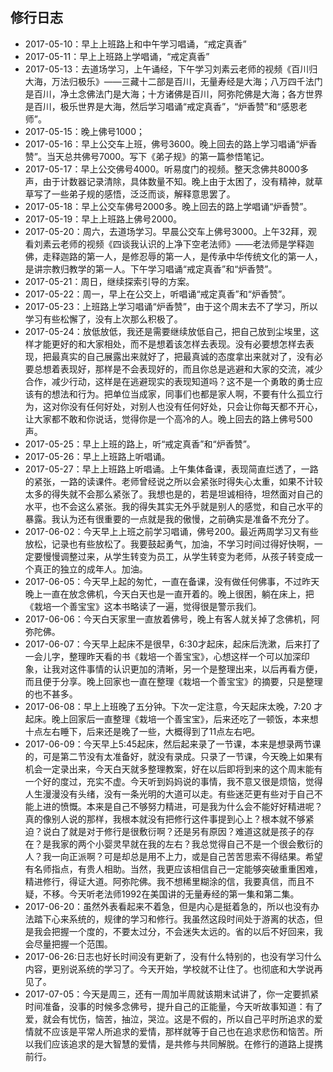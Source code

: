 ## 修行日志
- 2017-05-10：早上上班路上和中午学习唱诵，“戒定真香”
- 2017-05-11：早上上班路上学唱诵，“戒定真香”
- 2017-05-13：去道场学习，上午诵经，下午学习刘素云老师的视频《百川归大海，万法归极乐》——三藏十二部是百川，无量寿经是大海；八万四千法门是百川，净土念佛法门是大海；十方诸佛是百川，阿弥陀佛是大海；各方世界是百川，极乐世界是大海，然后学习唱诵“戒定真香”，“炉香赞”和“感恩老师”。
- 2017-05-15：晚上佛号1000；
- 2017-05-16：早上公交车上班，佛号3600。晚上回去的路上学习唱诵“炉香赞”。当天总共佛号7000。写下《弟子规》的第一篇参悟笔记。
- 2017-05-17：早上公交佛号4000。听易度门的视频。整天念佛共8000多声，由于计数器记录清除，具体数量不知。晚上由于太困了，没有精神，就草草写了一些弟子规的感悟，泛泛而谈，解释意思罢了。
- 2017-05-18：早上公交车佛号2000多。晚上回去的路上学唱诵“炉香赞”。
- 2017-05-19：早上上班路上佛号2000。
- 2017-05-20：周六，去道场学习。早晨公交车上佛号3000。上午32拜，观看刘素云老师的视频《四谈我认识的上净下空老法师》——老法师是学释迦佛，走释迦路的第一人，是修忍辱的第一人，是传承中华传统文化的第一人，是讲宗教归教学的第一人。下午学习唱诵“戒定真香”和“炉香赞”。
- 2017-05-21：周日，继续探索引导的方案。
- 2017-05-22：周一，早上在公交上，听唱诵“戒定真香”和“炉香赞”。
- 2017-05-23：上班路上学习唱诵“炉香赞”，由于这个周末去不了学习，所以学习有些松懈了，没有上次那么积极了。
- 2017-05-24：放低放低，我还是需要继续放低自己，把自己放到尘埃里，这样才能更好的和大家相处，而不是想着该怎样去表现。没有必要想怎样去表现，把最真实的自己展露出来就好了，把最真诚的态度拿出来就对了，没有必要总想着表现好，那样是不会表现好的，而且你总是逃避和大家的交流，减少合作，减少行动，这样是在逃避现实的表现知道吗？这不是一个勇敢的勇士应该有的想法和行为。把单位当成家，同事们也都是家人啊，不要有什么孤立行为，这对你没有任何好处，对别人也没有任何好处，只会让你每天都不开心，让大家都不敢和你说话，觉得你是一个高冷的人。晚上回去的路上佛号500声。
- 2017-05-25：早上上班的路上，听“戒定真香”和“炉香赞”。
- 2017-05-26：早上上班路上听唱诵。
- 2017-05-27：早上上班路上听唱诵。上午集体备课，表现简直烂透了，一路的紧张，一路的读课件。老师曾经说之所以会紧张时得失心太重，如果不计较太多的得失就不会那么紧张了。我想也是的，若是坦诚相待，坦然面对自己的水平，也不会这么紧张。我的得失其实无外乎就是别人的感觉，和自己水平的暴露。我认为还有很重要的一点就是我的傲慢，之前确实是准备不充分了。
- 2017-06-02：今天早上上班之前学习唱诵，佛号200。最近两周学习又有些放松，记录也有些放松了。我要鼓起勇气，加油，不学习时间过得好快啊，一定要慢慢调整过来，从学生转变为员工，从学生转变为老师，从孩子转变成一个真正的独立的成年人。加油。
- 2017-06-05：今天早上起的匆忙，一直在备课，没有做任何佛事，不过昨天晚上一直在放念佛机，今天白天也是一直开着的。晚上很困，躺在床上，把《栽培一个善宝宝》这本书略读了一遍，觉得很是警示我们。
- 2017-06-06：今天白天家里一直放着佛号，晚上有客人就关掉了念佛机，阿弥陀佛。
- 2017-06-07：今天早上起床不是很早，6:30才起床，起床后洗漱，后来打了一会儿字，整理昨天看的书《栽培一个善宝宝》，心想这样一个可以加深印象，让我对这件事情的认识更加的清晰，另一个是整理出来，以后再看方便，而且便于分享。晚上回家也一直在整理《栽培一个善宝宝》的摘要，只是整理的也不甚多。
- 2017-06-08：早上上班晚了五分钟。下次一定注意，今天起床太晚，7:20 才起床。晚上回家后一直整理《栽培一个善宝宝》，后来还吃了一顿饭，本来想十点左右睡下，后来还是晚了一些，大概得到了11点左右吧。
- 2017-06-09：今天早上5:45起床，然后起来录了一节课，本来是想录两节课的，可是第二节没有太准备好，就没有录成。只录了一节课，今天晚上如果有机会一定录出来，今天白天就多整理教案，好在以后即将到来的这个周末能有一个好的度过，充实不虚。今天听到妈妈说的事情，我不意又很是烦恼，觉得人生漫漫没有头绪，没有一条光明的大道可以走。有些迷茫更有些对于自己不能上进的愤慨。本来是自己不够努力精进，可是我为什么会不能好好精进呢？真的像别人说的那样，我根本就没有把修行这件事提到心上？根本就不够紧迫？说白了就是对于修行是很敷衍啊？还是另有原因？难道这就是孩子的存在？是我家的两个小婴灵早就在我的左右？我总觉得自己不是一个很会敷衍的人？我一向正派啊？可是却总是用不上力，或是自己苦苦思索不得结果。希望有名师指点，有贵人相助。当然，我更应该相信自己一定能够突破重重困难，精进修行，得证大道。阿弥陀佛。我不想稀里糊涂的信，我要真信，而且不疑，不移。今天听老法师1992在美国讲的无量寿经的第一集和第二集。
- 2017-06-20：虽然外表看起来不着急，但是内心是挺着急的，所以也没有办法踏下心来系统的，规律的学习和修行。我虽然这段时间处于游离的状态，但是我会把握一个度的，不要太过分，不会迷失太远的。省的以后不好回来，我会尽量把握一个范围。
- 2017-06-26:日志也好长时间没有更新了，没有什么特别的，也没有学习什么内容，更别说系统的学习了。今天开始，学校就不让住了。也彻底和大学说再见了。
- 2017-07-05：今天是周三，还有一周加半周就该期末试讲了，你一定要抓紧时间准备，没事的时候多念佛号，提升自己的正能量，今天听故事知道：有了爱，就会有忧伤，恼苦，抽泣，哭泣。这是不假的，所以自己平时所追求的爱情就不应该是平常人所追求的爱情，那样就等于自己也在追求悲伤和恼苦。所以我们应该追求的是大智慧的爱情，是共修与共同解脱。在修行的道路上提携前行。




